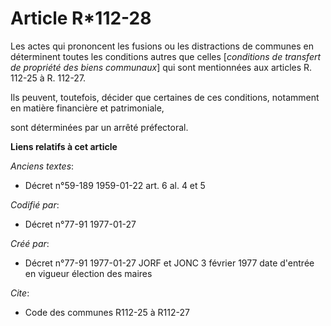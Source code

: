 # Article R*112-28

Les actes qui prononcent les fusions ou les distractions de communes en déterminent toutes les conditions autres que celles
[*conditions de transfert de propriété des biens communaux*] qui sont mentionnées aux articles R. 112-25 à R. 112-27. 

Ils peuvent, toutefois, décider que certaines de ces conditions, notamment en matière financière et patrimoniale,

sont déterminées par un arrêté préfectoral.

**Liens relatifs à cet article**

_Anciens textes_:

  - Décret n°59-189 1959-01-22 art. 6 al. 4 et 5

_Codifié par_:

  - Décret n°77-91 1977-01-27

_Créé par_:

  - Décret n°77-91 1977-01-27 JORF et JONC 3 février 1977 date d'entrée en vigueur élection des maires

_Cite_:

  - Code des communes R112-25 à R112-27
